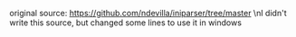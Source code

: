 original source: https://github.com/ndevilla/iniparser/tree/master
\nI didn't write this source, but changed some lines to use it in windows
